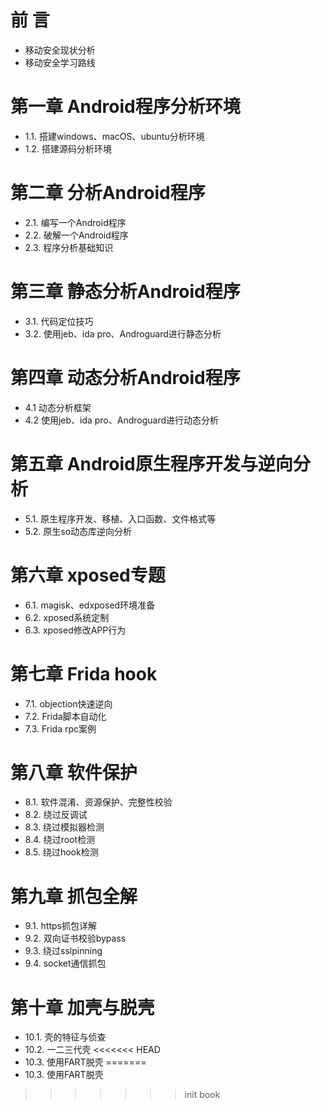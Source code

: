 
# 前 言
- 移动安全现状分析
- 移动安全学习路线

# 第一章 Android程序分析环境
- 1.1. 搭建windows、macOS、ubuntu分析环境
- 1.2. 搭建源码分析环境

# 第二章 分析Android程序
- 2.1. 编写一个Android程序
- 2.2. 破解一个Android程序
- 2.3. 程序分析基础知识

# 第三章 静态分析Android程序
- 3.1. 代码定位技巧
- 3.2. 使用jeb、ida pro、Androguard进行静态分析

# 第四章 动态分析Android程序
- 4.1 动态分析框架
- 4.2 使用jeb、ida pro、Androguard进行动态分析

# 第五章 Android原生程序开发与逆向分析
- 5.1. 原生程序开发、移植、入口函数、文件格式等
- 5.2. 原生so动态库逆向分析

# 第六章 xposed专题
- 6.1. magisk、edxposed环境准备
- 6.2. xposed系统定制
- 6.3. xposed修改APP行为

# 第七章 Frida hook
- 7.1. objection快速逆向
- 7.2. Frida脚本自动化
- 7.3. Frida rpc案例

# 第八章 软件保护
- 8.1. 软件混淆、资源保护、完整性校验
- 8.2. 绕过反调试
- 8.3. 绕过模拟器检测
- 8.4. 绕过root检测
- 8.5. 绕过hook检测

# 第九章 抓包全解
- 9.1. https抓包详解
- 9.2. 双向证书校验bypass
- 9.3. 绕过sslpinning
- 9.4. socket通信抓包

# 第十章 加壳与脱壳
- 10.1. 壳的特征与侦查
- 10.2. 一二三代壳
<<<<<<< HEAD
- 10.3. 使用FART脱壳
=======
- 10.3. 使用FART脱壳
>>>>>>> init book
